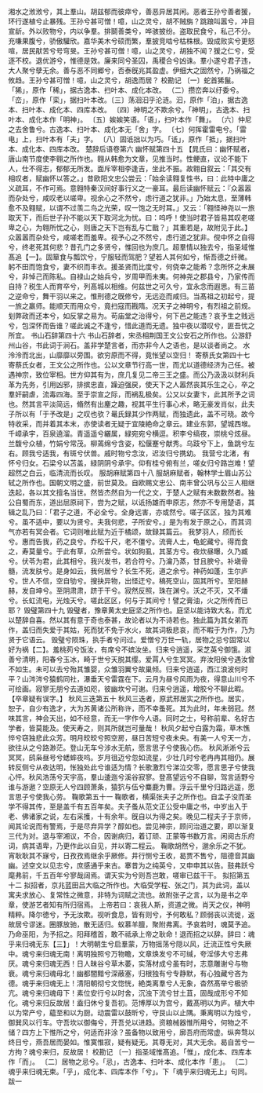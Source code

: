<!-- { "loadSidebar": true } -->
湘水之浟浟兮，其上羣山。胡兹郁而彼瘁兮，善恶异居其闲。恶者王孙兮善者猨，环行遂植兮止暴残。王孙兮甚可憎！噫，山之灵兮，胡不贼旃？跳踉叫嚣兮，冲目宣龂。外以败物兮，内以争羣。排鬬善类兮，哗骇披纷。盗取民食兮，私己不分。充嗛果腹兮，骄傲驩欣。嘉华美木兮硕而繁，羣披竞啮兮枯株根。毁成败实兮更怒喧，居民猒苦兮号穹旻。王孙兮甚可僧！噫，山之灵兮，胡独不闻？猨之仁兮，受逐不校。退优游兮，惟德是效。廉来同兮圣囚，禹稷合兮凶诛。羣小遂兮君子违，大人聚兮孽无余。善与恶不同郷兮，否泰旣兆其盈虚。伊细大之固然兮，乃祸福之攸趋。王孙兮甚可憎！噫，山之灵兮，胡逸而居？
校勘记
〔一〕蛇首狶鬣。「狶」，原作「稀」，据古逸本、扫叶本、成化本改。
（二）攒峦奔以纡委兮。「峦」，原作「栾」，据扫叶本改。〔三〕荡洄汩乎沦涟。汩，原作「泊」，据古逸本、扫叶本、成化本、四库本改。
〔四〕神明之不欺余兮。「神明」，古逸本、扫叶本、成化本作「明神」。
〔五〕娭娭笑语。「语」，扫叶本作「舞」。
〔六〕仲尼之去舍鲁兮。古逸本、扫叶本、成化本无「舍」字。
〔七〕何挥霍雷电兮。「雷电」上，扫叶本有「夫」字。
〔八〕固诋拙以为巧。「诋」，原作「抵」，据扫叶本、成化本、四库本改。
楚辞后语卷第六
幽怀赋第四十五
【晁氏曰：幽怀赋者，唐山南节度使李翱之所作也。翱从韩愈为文章，见推当时。性鲠直，议论不能下人，仕不得志，郁郁无所发。面斥宰相李逢吉，坐此不振。故翱自叙云：「其交有相叹者，赋幽怀以答之。」昔欧阳文忠公尝云：「始余读翱复性书，曰：此特中庸之义疏耳，不作可焉。意翱特秦汉间好事行义之一豪耳。最后读幽怀赋云：『众嚣嚣而杂处兮，咸叹老以嗟卑。视余心之不然兮，虑行道之犹非。」乃始太息，至薄韩愈不及翱赋，以谓不过羡二鸟之光荣，叹一饱之无时耳。」又云：「翱怪神尧以一旅取天下，而后世子孙不能以天下取河北为忧。曰：呜呼！使当时君子皆易其叹老嗟卑之心，为翱所忧之心，则唐之天下岂有乱与亡戬？」其重若是，故附见于此。】
众嚣嚣而杂处兮，咸嗟老而羞卑。视予心之不然兮，虑行道之犹非。傥中怀之自得兮，终老死其何悲？昔孔门之多贤兮，惟回也为庶几。超羣情以独去兮，指圣域惟髙追【一】。固箪食与瓢饮兮，宁服轻而驾肥？望若人其何如兮，惭吾德之纤微。躬不田而饱食兮，妻不织而丰衣。援圣贤而比度兮，何侥幸之能希？念所怀之未展兮，非悼己而陈私。自禄山之始兵兮，岁周甲而未夷。何神尧之郡县兮，乃家传而自持？税生人而育卒兮，列髙城以相维。何兹世之可久兮，宜永念而遐思。有三苗之逆命兮，舞干羽以来之。惟刑德之旣修兮，无远迩而咸归。当髙祖之初起兮，提一旅之羸师。能顺天而用众兮，竟扫寇而戡隋。况天子之神明兮，有烈祖之前规。刬弊政而还本兮，如反掌之易为。苟庙堂之治得兮，何下邑之能违？哀予生之贱远兮，包深怀而告谁？嗟此诚之不逢兮，惜此道而无遗。独中夜以潜叹兮，匪吾忧之所宜。
书山石辞第四十六
书山石辞者，宋丞相荆国王文公安石之所作也。公游舒州山谷，书此词于涧石。盖非学楚言者，而亦非今人之语也，是以谈者尚之。
水泠泠而北出，山靡靡以旁围。欲穷原而不得，竟怅望以空归！
寄蔡氏女第四十七
寄蔡氏女者，王文公之所作也。公以文章节行高一世，而尤以道德经济为己任。被遇神宗，致位宰相。世方仰其有为，庶几复见二帝三王之盛。而公乃汲汲以财利兵革为先务，引用凶邪，排摈忠直，躁迫强戻，使天下之人嚣然丧其乐生之心，卒之羣奸嗣虐，流毒四海。至于崇宣之际，而祸乱极矣。公又以女妻卞，此其所予之词也。然其言平淡简远，翛然有出麈之趣，视其平生行事心术，略无豪发肖似，此夫子所以有「于予改是」之叹也欤？鼌氏録其少作两赋，而独遗此，盖不可晓。故今特收采，而并着其本末，亦使读者无疑于宜陵絶命之章云。建业东郭，望城西堠。千嶂承宇，百泉遶溜。青遥遥兮纚属，緑宛宛兮横逗。积李兮缟夜，崇桃兮炫昼。兰馥兮众植，竹娟兮常茂。柳蔫绵兮含姿，松偃蹇兮献秀。乌跂兮下上，鱼跳兮左右。顾我兮适我，有斑兮伏兽。戚时物兮念汝，迟汝归兮携幼。
我营兮北渚，有怀兮归女。石梁兮以苫盖，緑阴阴兮承宇。仰有桂兮俯有兰，嗟女归兮路岂难！望超然之白云，临清流而长叹。
服胡麻赋第四十八
服胡麻赋者，翰林学士眉山苏公轼之所作也。国朝文明之盛，前世莫及。自欧赐文忠公、南丰曾公巩与公三人相继迭起，各以其文擅名当世。然皆杰然自为一代之文，于楚人之赋有未数数然者。独公自蜀而东，道出屈原祠下，尝为之赋，以诋扬雄而申原志，然亦不专用楚语，其辑之乱乃曰：「君子之道，不必全兮。全身远害，亦或然兮。嗟子区区，独为其难兮。虽不适中，要以为贤兮。夫我何悲，子所安兮。」是为有发于原之心，而其词气亦若有冥会者。它词则唯此赋为近于橘颂，故録其篇云。
我梦羽人，颀而长兮。惠而告我，药之良兮。乔松千尺，老不僵兮。流膏人土，龟蛇藏兮。得而食之，寿莫量兮。于此有草，众所尝兮。状如狗虱，其茎方兮。夜炊昼曝，久乃臧兮。伏苓为君，此其相兮。我兴发书，若合符兮。乃瀹乃蒸，甘且腴兮。补塡骨髓，流发肤兮。是身如云，我何居兮？长生不死，道之余兮。神药如蓬，生尔庐兮。世人不信，空自劬兮。搜抉异物，出怪迂兮。槁死空山，固其所兮。至阳赫赫，发自坤兮。至阴肃肃，跻于干兮。寂然反照，珠在渊兮。沃之不灭，又不燔兮。长虹流电，光烛天兮。嗟此区区，何与于其间兮！譬之膏油，火之所传而已耶？
毁璧第四十九
毁璧者，豫章黄太史庭坚之所作也。庭坚以能诗致大名，而尤以楚辞自喜。然以其有意于奇也泰甚，故论者以为不诗若也。独此篇为其女弟而作，盖归而失爱于其姑，死而犹不免于水火，故其词极悲哀，而不睱于为作，乃为贤于它语云。
毁璧兮陨珠，执手者兮问过。爱憎兮万世一轨，居物之忌兮固常以好为祸【二】。羞桃茢兮饭汝，有席兮不嫔汝坐。归来兮逍遥，采芝英兮御饿。淑善兮清明，阳春兮玉冰，畸于世兮天脱其缨。爱罥人兮生冥冥。弃汝阳侯兮遇汝曾不如生。未可以去兮殆其雏婴，众雏羽翼兮故巢倾。归来兮逍遥，西江浪波何时平？山涔涔兮猿鹤同社，瀑垂天兮雷霆在下。云月为昼兮风雨为夜，得意山川兮不可绘画。寂寥无朋兮去道如咫，彼幽坎兮可谢。归来兮逍遥，增胶兮不聊此暇。【卒章疑有误字。】
秋风三迭第五十
秋风三迭者，原武邢居实之所作也。居实，恕子，自少有逸才，大为苏黄诸公所称许，而不幸蚤死。其为此时，年未弱冠。然味其言，神会天出，如不经意，而无一字作今人语。同时之士，号称前辈、名好古学者，皆莫能及。使天寿之，则其所就岂可量哉！
秋风夕起兮白露为霜，草木憔悴兮窃独悲此众芳。明月皎皎兮照空房，昼日苦短兮夜未央。有美一人兮天一方，欲往从之兮路渺茫。登山无车兮涉水无航，愿言思子兮使我心伤。
秋风淅淅兮云冥冥，鸱枭昼号兮蟋蟀夜呜。岁月徂迈兮忽如流星，少壮几时兮老冉冉其相仍。展转反侧兮从夜达明，怅独处此兮谁适为情？长歌激烈兮涕泣交零，愿言思子兮使我心怦。秋风浩荡兮天宇高，羣山逶迤兮溪谷寂寥。登髙望远兮不自聊，驾言适野兮谁与游遨？空原无人兮四顾萧条，猿狖与伍兮麋鹿为曹。浮云千里兮归路远遥，愿言思子兮使我心劳。
鞠歌第五十一
鞠歌者，横渠张夫子之所作也。自孟子没而圣学不得其传，至是盖千有五百年矣。夫子蚤从范文正公受中庸之书，中岁出入于老、佛诸家之说，左右采擭，十有余年。旣自以为得之矣。晚见二程夫子于京师，闻其论说而有警焉，于是尽弃异学？醇如也。尝见神宗，顾问治道之要，即以渐复三代为对。退与宰湘议，不合，因谢病归，着订顽、正蒙等书数万言。闲阅古乐府词，病其语卑，乃更作此以自见，并以寄二程云。
鞠歌胡然兮，邈余乐之不犹。宵耿耿其不寐兮，日孜孜焉继余乎厥修。井行恻兮王收，曷贾不售兮，阻德音其幽幽。述空文以见志兮，庶感通乎来古。搴昔为之纯英兮，又申申其以告。鼓弗跃兮麾弗前，千五百年兮寥哉阔焉。谓天实为兮则吾岂敢，嗟审已兹干干。
拟招第五十二
拟招者，京兆蓝田吕大临之所作也。大临受学程、张之门，其为此词，盖以寓夫求放心、复常性之微意，非特为词赋之流也。故附张子之言，以为是书之卒章，使游艺者知有所归宿焉。
上帝若曰：哀我人斯，资道之微。肖天之仪，神明精粹。降尔徳兮，予无汝欺。视听食息，皆有则兮，予何敢私？顾弱丧以流徙，返故居兮谬迷。圈豚放驰，散无适归。蚁慕羊膻，聚附弗离。予哀若时，魂莫予追。乃命巫阳，为予招之。阳拜稽首，敢不祗承上帝之耿命！退而招之以辞。辞曰：魂乎来归魂无东【三】」！大明朝生兮启羣蒙，万物摇荡兮隠以风，迁流正性兮失厥中。魂兮来归魂无南！离明独照兮万物瞻，文章焕发兮不可缄，夸淫侈大兮志弗厌。魂兮来归魂无西！日人昧谷兮草木萎，实落材成兮虽有时，志意雕谢兮与物衰。魂兮来归魂毋北！幽都闇黯兮深蔽塞，归根独有兮专静默，有心独藏兮吝为德。魂乎来归魂无上！清阳朝彻兮文惚恍，絶类离羣兮人无象，杳然髙举兮极骄亢。魂兮来归魂毋下！素位安行兮以时舍，沉浊下流兮甘土苴，固哉成形兮不知化。魂兮来归反故居！盍归休兮复吾初。范博厚以为宫兮，戴髙明以为庐。植大中以为常产兮，藴至和以为厨。动震雷以鼓昕兮，守艮山以止隅。秉离明以为烛兮，御巽风以行车。守吾坎以御侮兮，开吾兑以进趋。资粮械器惟所用兮，何物之不储？四方上下惟所之兮，何适而非涂？虽备物以致用兮，廓吾府而常虚。纵奔骛以终日兮，燕吾居而晏如。惟寞惟寂，疑有疑无。其尊无对，其大无余。曷自苦兮一方拘？魂兮来归，反故居！
校勘记
〔一〕指圣域惟髙追。「惟」，成化本、四库本作「而」。
〔二〕居物之忌兮。「忌」，古逸本、扫叶本、成化本作「患」。
〔二〕魂乎来归魂无柬。「乎」，成化本、四库本作「兮」。下「魂乎来归魂无上」句同。
跋一
